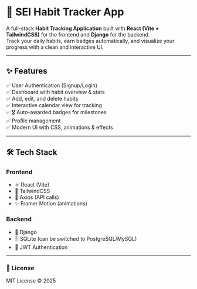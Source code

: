 # 🌱 SEI Habit Tracker App

A full-stack **Habit Tracking Application** built with **React (Vite + TailwindCSS)** for the frontend and **Django** for the backend.  
Track your daily habits, earn badges automatically, and visualize your progress with a clean and interactive UI.  

---

## ✨ Features

✅ User Authentication (Signup/Login)  
✅ Dashboard with habit overview & stats  
✅ Add, edit, and delete habits  
✅ Interactive calendar view for tracking  
✅ 🎖️ Auto-awarded badges for milestones  
✅ Profile management  
✅ Modern UI with CSS, animations & effects  

---

## 🛠️ Tech Stack

### **Frontend**
- ⚛️ React (Vite)
- 🎨 TailwindCSS
- 🔄 Axios (API calls)
- ✨ Framer Motion (animations)

### **Backend**
- 🚀 Django
- 🗄️ SQLite (can be switched to PostgreSQL/MySQL)
- 🔐 JWT Authentication

---

### **📜 License**
MIT License © 2025

